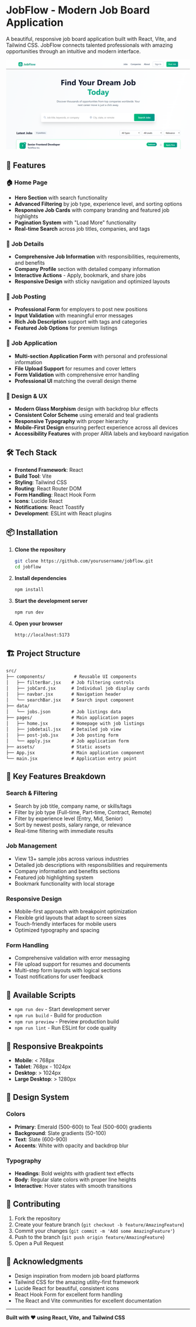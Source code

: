 # JobFlow - Modern Job Board Application

A beautiful, responsive job board application built with React, Vite, and Tailwind CSS. JobFlow connects talented professionals with amazing opportunities through an intuitive and modern interface.

![JobFlow Screenshot](./public/images/Screenshot%202025-08-03%20183252.png)

## 🚀 Features

### 🏠 **Home Page**
- **Hero Section** with search functionality
- **Advanced Filtering** by job type, experience level, and sorting options
- **Responsive Job Cards** with company branding and featured job highlights
- **Pagination System** with "Load More" functionality
- **Real-time Search** across job titles, companies, and tags

### 💼 **Job Details**
- **Comprehensive Job Information** with responsibilities, requirements, and benefits
- **Company Profile** section with detailed company information
- **Interactive Actions** - Apply, bookmark, and share jobs
- **Responsive Design** with sticky navigation and optimized layouts

### 📝 **Job Posting**
- **Professional Form** for employers to post new positions
- **Input Validation** with meaningful error messages
- **Rich Job Description** support with tags and categories
- **Featured Job Options** for premium listings

### 🎯 **Job Application**
- **Multi-section Application Form** with personal and professional information
- **File Upload Support** for resumes and cover letters
- **Form Validation** with comprehensive error handling
- **Professional UI** matching the overall design theme

### 🎨 **Design & UX**
- **Modern Glass Morphism** design with backdrop blur effects
- **Consistent Color Scheme** using emerald and teal gradients
- **Responsive Typography** with proper hierarchy
- **Mobile-First Design** ensuring perfect experience across all devices
- **Accessibility Features** with proper ARIA labels and keyboard navigation

## 🛠️ Tech Stack

- **Frontend Framework**: React 
- **Build Tool**: Vite
- **Styling**: Tailwind CSS
- **Routing**: React Router DOM
- **Form Handling**: React Hook Form
- **Icons**: Lucide React
- **Notifications**: React Toastify 
- **Development**: ESLint with React plugins

## 📦 Installation

1. **Clone the repository**
   ```bash
   git clone https://github.com/yourusername/jobflow.git
   cd jobflow
   ```

2. **Install dependencies**
   ```bash
   npm install
   ```

3. **Start the development server**
   ```bash
   npm run dev
   ```

4. **Open your browser**
   ```
   http://localhost:5173
   ```

## 🏗️ Project Structure

```
src/
├── components/           # Reusable UI components
│   ├── filterBar.jsx    # Job filtering controls
│   ├── jobCard.jsx      # Individual job display cards
│   ├── navbar.jsx       # Navigation header
│   └── searchBar.jsx    # Search input component
├── data/
│   └── jobs.json        # Job listings data
├── pages/               # Main application pages
│   ├── home.jsx         # Homepage with job listings
│   ├── jobdetail.jsx    # Detailed job view
│   ├── post-job.jsx     # Job posting form
│   └── apply.jsx        # Job application form
├── assets/              # Static assets
├── App.jsx              # Main application component
└── main.jsx             # Application entry point
```

## 🎯 Key Features Breakdown

### **Search & Filtering**
- Search by job title, company name, or skills/tags
- Filter by job type (Full-time, Part-time, Contract, Remote)  
- Filter by experience level (Entry, Mid, Senior)
- Sort by newest posts, salary range, or relevance
- Real-time filtering with immediate results

### **Job Management**
- View 13+ sample jobs across various industries
- Detailed job descriptions with responsibilities and requirements
- Company information and benefits sections
- Featured job highlighting system
- Bookmark functionality with local storage

### **Responsive Design**
- Mobile-first approach with breakpoint optimization
- Flexible grid layouts that adapt to screen sizes
- Touch-friendly interfaces for mobile users
- Optimized typography and spacing

### **Form Handling**
- Comprehensive validation with error messaging
- File upload support for resumes and documents
- Multi-step form layouts with logical sections
- Toast notifications for user feedback

## 🚀 Available Scripts

- `npm run dev` - Start development server
- `npm run build` - Build for production
- `npm run preview` - Preview production build
- `npm run lint` - Run ESLint for code quality

## 📱 Responsive Breakpoints

- **Mobile**: < 768px
- **Tablet**: 768px - 1024px  
- **Desktop**: > 1024px
- **Large Desktop**: > 1280px

## 🎨 Design System

### **Colors**
- **Primary**: Emerald (500-600) to Teal (500-600) gradients
- **Background**: Slate gradients (50-100)
- **Text**: Slate (600-900)
- **Accents**: White with opacity and backdrop blur

### **Typography**
- **Headings**: Bold weights with gradient text effects
- **Body**: Regular slate colors with proper line heights
- **Interactive**: Hover states with smooth transitions

## 🤝 Contributing

1. Fork the repository
2. Create your feature branch (`git checkout -b feature/AmazingFeature`)
3. Commit your changes (`git commit -m 'Add some AmazingFeature'`)
4. Push to the branch (`git push origin feature/AmazingFeature`)
5. Open a Pull Request

## 🙏 Acknowledgments

- Design inspiration from modern job board platforms
- Tailwind CSS for the amazing utility-first framework
- Lucide React for beautiful, consistent icons
- React Hook Form for excellent form handling
- The React and Vite communities for excellent documentation

---

**Built with ❤️ using React, Vite, and Tailwind CSS**